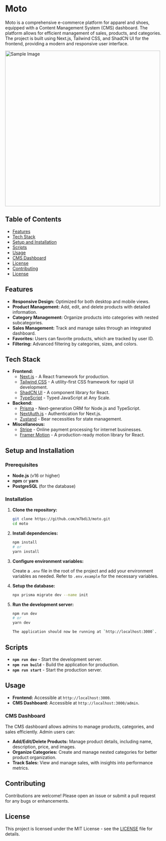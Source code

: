 # Moto

Moto is a comprehensive e-commerce platform for apparel and shoes, equipped with a Content Management System (CMS) dashboard. The platform allows for efficient management of sales, products, and categories. The project is built using Next.js, Tailwind CSS, and ShadCN UI for the frontend, providing a modern and responsive user interface.

<img src="https://utfs.io/f/092d2503-4050-4e3b-b163-7a8d4b3f25d7-pfgf2p.png" alt="Sample Image" width="500"/>



## Table of Contents

- [Features](#features)
- [Tech Stack](#tech-stack)
- [Setup and Installation](#setup-and-installation)
- [Scripts](#scripts)
- [Usage](#usage)
- [CMS Dashboard](#cms-dashboard)
- [License](LICENSE)
- [Contributing](#contributing)
- [License](#license)

## Features

- **Responsive Design:** Optimized for both desktop and mobile views.
- **Product Management:** Add, edit, and delete products with detailed information.
- **Category Management:** Organize products into categories with nested subcategories.
- **Sales Management:** Track and manage sales through an integrated dashboard.
- **Favorites:** Users can favorite products, which are tracked by user ID.
- **Filtering:** Advanced filtering by categories, sizes, and colors.

## Tech Stack

- **Frontend:**
  - [Next.js](https://nextjs.org/) - A React framework for production.
  - [Tailwind CSS](https://tailwindcss.com/) - A utility-first CSS framework for rapid UI development.
  - [ShadCN UI](https://shadcn.dev/) - A component library for React.
  - [TypeScript](https://www.typescriptlang.org/) - Typed JavaScript at Any Scale.
- **Backend:**
  - [Prisma](https://www.prisma.io/) - Next-generation ORM for Node.js and TypeScript.
  - [NextAuth.js](https://next-auth.js.org/) - Authentication for Next.js.
  - [Zustand](https://github.com/pmndrs/zustand) - Bear necessities for state management.
- **Miscellaneous:**
  - [Stripe](https://stripe.com/) - Online payment processing for internet businesses.
  - [Framer Motion](https://www.framer.com/motion/) - A production-ready motion library for React.

## Setup and Installation

### Prerequisites

- **Node.js** (v16 or higher)
- **npm** or **yarn**
- **PostgreSQL** (for the database)

### Installation

1. **Clone the repository:**

   ```bash
   git clone https://github.com/m7bdi3/moto.git
   cd moto

2. **Install dependencies:**

   ```bash
   npm install
   # or
   yarn install

3. **Configure environment variables:**

   Create a `.env` file in the root of the project and add your environment variables as needed. Refer to `.env.example` for the necessary variables.

4. **Setup the database:**

   ```bash
   npx prisma migrate dev --name init

5. **Run the development server:**

   ```bash
   npm run dev
   # or
   yarn dev
   
   The application should now be running at `http://localhost:3000`.

## Scripts

- **`npm run dev`** - Start the development server.
- **`npm run build`** - Build the application for production.
- **`npm run start`** - Start the production server.

## Usage

- **Frontend:** Accessible at `http://localhost:3000`.
- **CMS Dashboard:** Accessible at `http://localhost:3000/admin`.

### CMS Dashboard

The CMS dashboard allows admins to manage products, categories, and sales efficiently. Admin users can:

- **Add/Edit/Delete Products:** Manage product details, including name, description, price, and images.
- **Organize Categories:** Create and manage nested categories for better product organization.
- **Track Sales:** View and manage sales, with insights into performance metrics.

## Contributing

Contributions are welcome! Please open an issue or submit a pull request for any bugs or enhancements.

## License

This project is licensed under the MIT License - see the [LICENSE](LICENSE) file for details.
